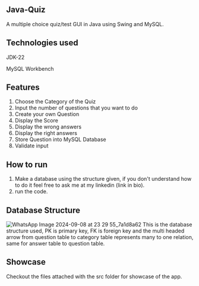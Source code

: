 ## Java-Quiz
A multiple choice quiz/test GUI in Java using Swing and MySQL.

## Technologies used
 JDK-22
 
 MySQL Workbench

## Features
1. Choose the Category of the Quiz
2. Input the number of questions that you want to do
3. Create your own Question
4. Display the Score
5. Display the wrong answers
6. Display the right answers
7. Store Question into MySQL Database
8. Validate input

   
## How to run
1. Make a database using the structure given, if you don't understand how to do it feel free to ask me at my linkedin (link in bio).
2. run the code.

## Database Structure
![WhatsApp Image 2024-09-08 at 23 29 55_7a1d8a62](https://github.com/user-attachments/assets/7f70308b-89e7-434d-ab67-94e0365c415f)
This is the database structure used, PK is primary key, FK is foreign key and the multi headed arrow from question table to category table represents many to one relation, same for answer table to question table. 

## Showcase
Checkout the files attached with the src folder for showcase of the app.
